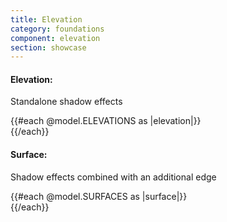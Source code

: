 ```yaml
---
title: Elevation
category: foundations
component: elevation
section: showcase
---
```



<section data-test-percy data-section="showcase">
  
  <h4 class="dummy-h4">Elevation:</h4>
  <p class="dummy-paragraph">Standalone shadow effects</p>
  <div class="dummy-elevation-sample">
    {{#each @model.ELEVATIONS as |elevation|}}
      <div class="hds-elevation-{{elevation}}">
        <DummyPlaceholder @text={{elevation}} @width="100" @height="100" @background="transparent" />
      </div>
    {{/each}}
  </div>
  <h4 class="dummy-h4">Surface:</h4>
  <p class="dummy-paragraph">Shadow effects combined with an additional edge</p>
  <div class="dummy-elevation-sample">
    {{#each @model.SURFACES as |surface|}}
      <div class="hds-surface-{{surface}}">
        <DummyPlaceholder @text={{surface}} @width="100" @height="100" @background="transparent" />
      </div>
    {{/each}}
  </div>
</section>
